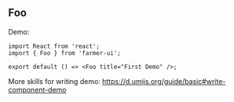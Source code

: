 
## Foo

Demo:

```tsx
import React from 'react';
import { Foo } from 'farmer-ui';

export default () => <Foo title="First Demo" />;
```

More skills for writing demo: https://d.umijs.org/guide/basic#write-component-demo
